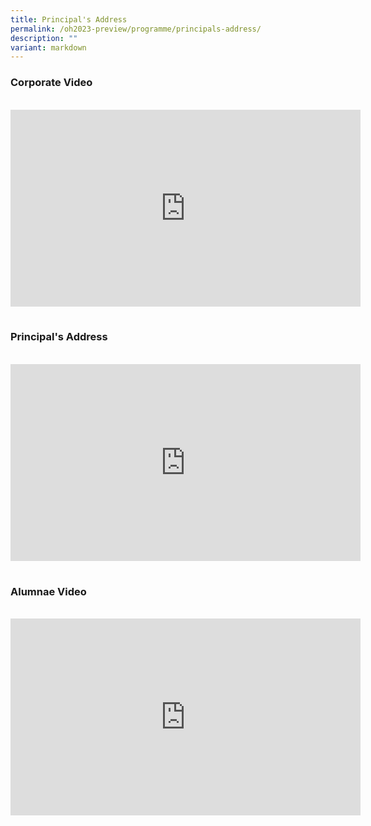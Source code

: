 ```yaml
---
title: Principal's Address
permalink: /oh2023-preview/programme/principals-address/
description: ""
variant: markdown
---
```

### Corporate Video
<br>
<iframe allowfullscreen="" allow="accelerometer; autoplay; clipboard-write; encrypted-media; gyroscope; picture-in-picture; web-share" frameborder="0" title="YouTube video player" src="https://www.youtube.com/embed/o8fLy0ueiE4?si=OWe1Iq_t5qoqegJ-" height="315" width="560"></iframe>
<br>

| |  ||
| -------- | -------- | -------- |

### Principal's Address
<br>
<iframe allowfullscreen="" allow="accelerometer; autoplay; clipboard-write; encrypted-media; gyroscope; picture-in-picture; web-share" frameborder="0" title="YouTube video player" src="https://www.youtube-nocookie.com/embed/VzjQzbWQd8s?si=ZW1j0R-2vpTjSLSH" height="315" width="560"></iframe>
<br>

| |  ||
| -------- | -------- | -------- |

### Alumnae Video
<br>
<iframe allowfullscreen="" allow="accelerometer; autoplay; clipboard-write; encrypted-media; gyroscope; picture-in-picture; web-share" frameborder="0" title="YouTube video player" src="https://www.youtube-nocookie.com/embed/6J3BL3dZeCI?si=7Sdp8Sanye0ItujD" height="315" width="560"></iframe>
<br>

| |  ||
| -------- | -------- | -------- |